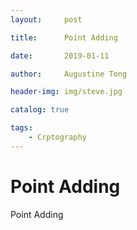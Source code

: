 ```yaml
---
layout:     post

title:      Point Adding

date:       2019-01-11

author:     Augustine Tong

header-img: img/steve.jpg

catalog: true

tags:
    - Crptography
---
```


# Point Adding
Point Adding